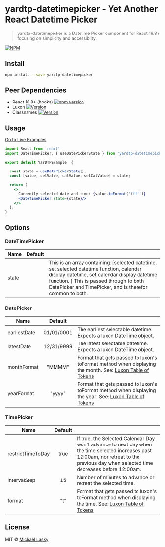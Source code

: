

# yardtp-datetimepicker - Yet Another React Datetime Picker

> yardtp-datetimepicker is a Datetime Picker component for React 16.8+ focusing on simplicity and accessiblity. 

[![NPM](https://img.shields.io/npm/v/yardtp-datetimepicker.svg)](https://www.npmjs.com/package/yardtp-datetimepicker) 

## Install

```bash
npm install --save yardtp-datetimepicker
```

## Peer Dependencies
* React 16.8+ (hooks) [![npm version](http://img.shields.io/npm/v/react.svg?style=flat)](https://www.npmjs.com/package/react)
* Luxon [![Version](http://img.shields.io/npm/v/luxon.svg?style=flat)](https://npmjs.org/package/luxon)
* Classnames [![Version](http://img.shields.io/npm/v/classnames.svg?style=flat)](https://www.npmjs.org/package/classnames)

## Usage
[Go to Live Examples](https://nuclearhorsestudios.github.io/yardtp-datetimepicker/)

```jsx
import React from 'react'
import DateTimePicker, { useDatePickerState } from 'yardtp-datetimepicker'

export default YarDTPExample  {

  const state = useDatePickerState(); 
  const [value, setValue, calValue, setCalValue] = state;

  return (
    <>
      Currently selected date and time: {value.toFormat('ffff')}
      <DateTimePicker state={state}/>
    </>
  );
}
```

## Options

### DateTimePicker 
| Name              | Default    |  |
| ----------------- |:----------:| -
| state             |            | This is an array containing: [selected datetime, set selected datetime function, calendar display datetime, set calendar display datetime function. ]  This is passed through to both DatePicker and TimePicker, and is therefor common to both.

### DatePicker
| Name              | Default    |  |
| ----------------- |:----------:| -
| earliestDate      | 01/01/0001 | The earliest selectable datetime. Expects a luxon DateTime object. 
| latestDate        | 12/31/9999 | The latest selectable datetime. Expects a luxon DateTime object.
| monthFormat      | "MMMM"      | Format that gets passed to luxon's toFormat method when displaying the month.  See: [Luxon Table of Tokens](https://moment.github.io/luxon/docs/manual/formatting.html#table-of-tokens)
| yearFormat       | "yyyy"      | Format that gets passed to luxon's toFormat method when displaying the year.  See: [Luxon Table of Tokens](https://moment.github.io/luxon/docs/manual/formatting.html#table-of-tokens)

### TimePicker
| Name              | Default |  |
| ----------------- |:-------:| -
| restrictTimeToDay | true    | If true, the Selected Calendar Day won't advance to  next day when the time selected increases past 12:00am, nor retreat to the previous day when selected time decreases before 12:00am. 
| intervalStep      | 15      | Number of minutes to advance or retreat the selected time. 
| format    	    | "t"     | Format that gets passed to luxon's toFormat method when displaying the time.  See: [Luxon Table of Tokens](https://moment.github.io/luxon/docs/manual/formatting.html#table-of-tokens)

## License

MIT © [Michael Lasky](https://github.com/NuclearHorseStudios)
